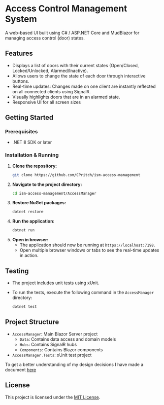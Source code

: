 # Access Control Management System

A web-based UI built using C# / ASP.NET Core and MudBlazor for managing access control (door) states.

## Features

- Displays a list of doors with their current states (Open/Closed, Locked/Unlocked, Alarmed/Inactive).
- Allows users to change the state of each door through interactive buttons.
- Real-time updates: Changes made on one client are instantly reflected on all connected clients using SignalR.
- Visually highlights doors that are in an alarmed state.
- Responsive UI for all screen sizes

## Getting Started

### Prerequisites

- .NET 8 SDK or later

### Installation & Running

1.  **Clone the repository:**
    ```bash
    git clone https://github.com/CPritch/ism-access-management
    ```
2.  **Navigate to the project directory:**
    ```bash
    cd ism-access-management/AccessManager
    ```
3.  **Restore NuGet packages:**
    ```bash
    dotnet restore
    ```
4.  **Run the application:**
    ```bash
    dotnet run
    ```
5.  **Open in browser:**
    - The application should now be running at `https://localhost:7198`. 
    - Open multiple browser windows or tabs to see the real-time updates in action.

## Testing

- The project includes unit tests using xUnit.
- To run the tests, execute the following command in the `AccessManager` directory:

    ```bash
    dotnet test
    ```
## Project Structure

- `AccessManager`: Main Blazor Server project
    - `Data`: Contains data access and domain models
    - `Hubs`: Contains SignalR hubs
    - `Components`: Contains Blazor components
- `AccessManager.Tests`: xUnit test project

To get a better understanding of my design decisions I have made a document [here](./DESIGN.md)

## License

This project is licensed under the [MIT License](/LICENSE).